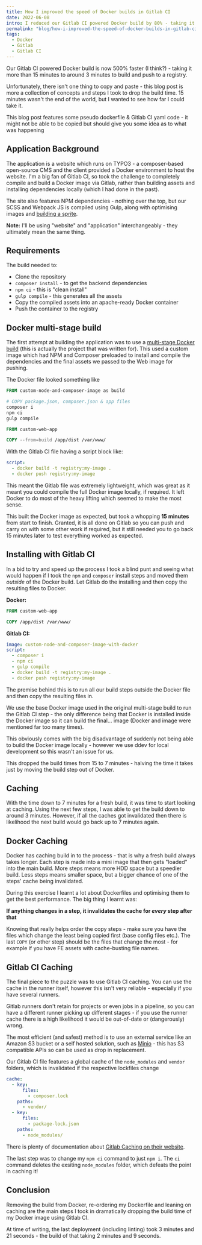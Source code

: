 ```yaml
---
title: How I improved the speed of Docker builds in Gitlab CI
date: 2022-06-08
intro: I reduced our Gitlab CI powered Docker build by 80% - taking it more than 15 minutes to around 3 minutes to build and push with these steps
permalink: "blog/how-i-improved-the-speed-of-docker-builds-in-gitlab-ci/"
tags:
  - Docker
  - Gitlab
  - Gitlab CI
---
```


Our Gitlab CI powered Docker build is now 500% faster (I think?) - taking it more than 15 minutes to around 3 minutes to build and push to a registry.

Unfortunately, there isn't one thing to copy and paste - this blog post is more a collection of concepts and steps I took to drop the build time. 15 minutes wasn't the end of the world, but I wanted to see how far I could take it.

<div class="info">This blog post features some pseudo dockerfile & Gitlab CI yaml code - it might not be able to be copied but should give you some idea as to what was happening</div>

## Application Background

The application is a website which runs on TYPO3 - a composer-based open-source CMS and the client provided a Docker environment to host the website. I'm a big fan of Gitlab CI, so took the challenge to completely compile and build a Docker image via Gitlab, rather than building assets and installing dependencies locally (which I had done in the past).

The site also features NPM dependencies - nothing over the top, but our SCSS and Webpack JS is compiled using Gulp, along with optimising images and [building a sprite](https://www.liquidlight.co.uk/blog/creating-svg-sprites-using-gulp-and-sass/).

**Note:** I'll be using "website" and "application" interchangeably - they ultimately mean the same thing.

## Requirements

The build needed to:

- Clone the repository
- `composer install` - to get the backend dependencies
- `npm ci` - this is "clean install"
- `gulp compile` - this generates all the assets
- Copy the compiled assets into an apache-ready Docker container
- Push the container to the registry

## Docker multi-stage build

The first attempt at building the application was to use a [multi-stage Docker build](/blog/creating-a-multi-stage-docker-build-to-make-your-images-smaller/) (this is actually the project that was written for). This used a custom image which had NPM and Composer preloaded to install and compile the dependencies and the final assets we passed to the Web image for pushing.

The Docker file looked something like

```dockerfile
FROM custom-node-and-composer-image as build

# COPY package.json, composer.json & app files
composer i
npm ci
gulp compile

FROM custom-web-app

COPY --from=build /app/dist /var/www/
```

With the Gitlab CI file having a script block like:

```yaml
script:
  - docker build -t registry:my-image .
  - docker push registry:my-image
```

This meant the Gitlab file was extremely lightweight, which was great as it meant you could compile the full Docker image locally, if required. It left Docker to do most of the heavy lifting which seemed to make the most sense.

This built the Docker image as expected, but took a whopping **15 minutes** from start to finish. Granted, it is all done on Gitlab so you can push and carry on with some other work if required, but it still needed you to go back 15 minutes later to test everything worked as expected.

## Installing with Gitlab CI

In a bid to try and speed up the process I took a blind punt and seeing what would happen if I took the `npm` and `composer` install steps and moved them _outside_ of the Docker build. Let Gitlab do the installing and then copy the resulting files to Docker.

**Docker:**

```dockerfile
FROM custom-web-app

COPY /app/dist /var/www/
```

**Gitlab CI:**

```yaml
image: custom-node-and-composer-image-with-docker
script:
  - composer i
  - npm ci
  - gulp compile
  - docker build -t registry:my-image .
  - docker push registry:my-image
```

The premise behind this is to run all our build steps outside the Docker file and then copy the resulting files in.

We use the base Docker image used in the original multi-stage build to run the Gitlab CI step - the only difference being that Docker is installed inside the Docker image so it can build the final… image (Docker and image were mentioned far too many times).

This obviously comes with the big disadvantage of suddenly not being able to build the Docker image locally - however we use ddev for local development so this wasn't an issue for us.

This dropped the build times from 15 to 7 minutes - halving the time it takes just by moving the build step out of Docker.

## Caching

With the time down to 7 minutes for a fresh build, it was time to start looking at caching. Using the next few steps, I was able to get the build down to around 3 minutes. However, if all the caches got invalidated then there is likelihood the next build would go back up to 7 minutes again.

## Docker Caching

Docker has caching build in to the process - that is why a fresh build always takes longer. Each step is made into a mini image that then gets "loaded" into the main build. More steps means more HDD space but a speedier build. Less steps means smaller space, but a bigger chance of one of the steps' cache being invalidated.

During this exercise I learnt a lot about Dockerfiles and optimising them to get the best performance. The big thing I learnt was:

**If anything changes in a step, it invalidates the cache for _every_ step after that**

Knowing that really helps order the copy steps - make sure you have the files which change the least being copied first (base config files etc.). The last `COPY` (or other step) should be the files that change the most - for example if you have FE assets with cache-busting file names.

## Gitlab CI Caching

The final piece to the puzzle was to use Gitlab CI caching. You can use the cache in the runner itself, however this isn't very reliable - especially if you have several runners.

Gitlab runners don't retain for projects or even jobs in a pipeline, so you can have a different runner picking up different stages - if you use the runner cache there is a high likelihood it would be out-of-date or (dangerously) wrong.

The most efficient (and safest) method is to use an external service like an Amazon S3 bucket or a self hosted solution, such as [Minio](https://min.io/) - this has S3 compatible APIs so can be used as drop in replacement.

Our Gitlab CI file features a global cache of the `node_modules` and `vendor` folders, which is invalidated if the respective lockfiles change

```yaml
cache:
  - key:
      files:
        - composer.lock
    paths:
      - vendor/
  - key:
      files:
        - package-lock.json
    paths:
      - node_modules/
```

There is plenty of documentation about [Gitlab Caching on their website](https://docs.gitlab.com/ee/ci/caching/).

The last step was to change my `npm ci` command to just `npm i`. The `ci` command deletes the exsiting `node_modules` folder, which defeats the point in caching it!

## Conclusion

Removing the build from Docker, re-ordering my Dockerfile and leaning on caching are the main steps I took in dramatically dropping the build time of my Docker image using Gitlab CI.

At time of writing, the last deployment (including linting) took 3 minutes and 21 seconds - the build of that taking 2 minutes and 9 seconds.
